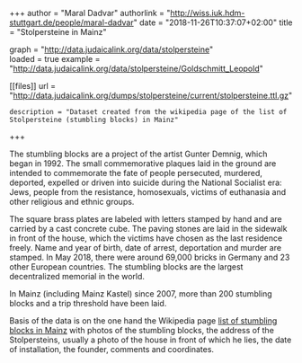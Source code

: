 +++
author = "Maral Dadvar"
authorlink = "http://wiss.iuk.hdm-stuttgart.de/people/maral-dadvar"
date = "2018-11-26T10:37:07+02:00"
title = "Stolpersteine in Mainz" 


graph = "http://data.judaicalink.org/data/stolpersteine"  
loaded = true
example = "http://data.judaicalink.org/data/stolpersteine/Goldschmitt_Leopold"


[[files]]
	url = "http://data.judaicalink.org/dumps/stolpersteine/current/stolpersteine.ttl.gz" 
	
	description = "Dataset created from the wikipedia page of the list of Stolpersteine (stumbling blocks) in Mainz" 
 
	
+++

The stumbling blocks are a project of the artist Gunter Demnig, which began in 1992. The small commemorative plaques laid in the ground are intended to commemorate the fate of people persecuted, murdered, deported, 
expelled or driven into suicide during the National Socialist era: Jews, people from the resistance, homosexuals, victims of euthanasia and other religious and ethnic groups.


<!--more-->

The square brass plates are labeled with letters stamped by hand and are carried by a cast concrete cube. The paving stones are laid in the sidewalk in front of the house, which the victims have chosen as the last residence freely. Name and year of birth, date of arrest, deportation and murder are stamped. In May 2018, there were around 69,000 bricks in Germany and 23 other European countries. The stumbling blocks are the largest decentralized memorial in the world.

In Mainz (including Mainz Kastel) since 2007, more than 200 stumbling blocks and a trip threshold have been laid.

Basis of the data is on the one hand the Wikipedia page <a href="https://de.wikipedia.org/wiki/Liste_der_Stolpersteine_in_Mainz">list of stumbling blocks in Mainz</a> with photos of the stumbling blocks, the address of the Stolpersteins, usually a photo of the house in front of which he lies, 
the date of installation, the founder, comments and coordinates. 


